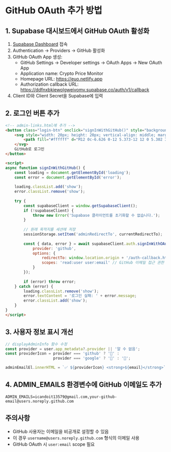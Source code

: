 # GitHub OAuth 추가 방법

## 1. Supabase 대시보드에서 GitHub OAuth 활성화

1. [Supabase Dashboard](https://app.supabase.com) 접속
2. Authentication → Providers → GitHub 활성화
3. GitHub OAuth App 생성:
   - GitHub Settings → Developer settings → OAuth Apps → New OAuth App
   - Application name: Crypto Price Monitor
   - Homepage URL: https://euo.netlify.app
   - Authorization callback URL: https://ddfnxbkiewolgweivomv.supabase.co/auth/v1/callback
4. Client ID와 Client Secret을 Supabase에 입력

## 2. 로그인 버튼 추가

```html
<!-- admin-links.html에 추가 -->
<button class="login-btn" onclick="signInWithGitHub()" style="background: #24292e; margin-top: 10px;">
    <svg style="width: 20px; height: 20px; vertical-align: middle; margin-right: 10px;" viewBox="0 0 24 24">
        <path fill="#ffffff" d="M12 0c-6.626 0-12 5.373-12 12 0 5.302 3.438 9.8 8.207 11.387.599.111.793-.261.793-.577v-2.234c-3.338.726-4.033-1.416-4.033-1.416-.546-1.387-1.333-1.756-1.333-1.756-1.089-.745.083-.729.083-.729 1.205.084 1.839 1.237 1.839 1.237 1.07 1.834 2.807 1.304 3.492.997.107-.775.418-1.305.762-1.604-2.665-.305-5.467-1.334-5.467-5.931 0-1.311.469-2.381 1.236-3.221-.124-.303-.535-1.524.117-3.176 0 0 1.008-.322 3.301 1.23.957-.266 1.983-.399 3.003-.404 1.02.005 2.047.138 3.006.404 2.291-1.552 3.297-1.23 3.297-1.23.653 1.653.242 2.874.118 3.176.77.84 1.235 1.911 1.235 3.221 0 4.609-2.807 5.624-5.479 5.921.43.372.823 1.102.823 2.222v3.293c0 .319.192.694.801.576 4.765-1.589 8.199-6.086 8.199-11.386 0-6.627-5.373-12-12-12z"/>
    </svg>
    GitHub로 로그인
</button>

<script>
async function signInWithGitHub() {
    const loading = document.getElementById('loading');
    const error = document.getElementById('error');
    
    loading.classList.add('show');
    error.classList.remove('show');
    
    try {
        const supabaseClient = window.getSupabaseClient();
        if (!supabaseClient) {
            throw new Error('Supabase 클라이언트를 초기화할 수 없습니다.');
        }
        
        // 원래 목적지를 세션에 저장
        sessionStorage.setItem('adminRedirectTo', currentRedirectTo);
        
        const { data, error } = await supabaseClient.auth.signInWithOAuth({
            provider: 'github',
            options: {
                redirectTo: window.location.origin + '/auth-callback.html',
                scopes: 'read:user user:email' // GitHub 이메일 접근 권한
            }
        });
        
        if (error) throw error;
    } catch (error) {
        loading.classList.remove('show');
        error.textContent = '로그인 실패: ' + error.message;
        error.classList.add('show');
    }
}
</script>
```

## 3. 사용자 정보 표시 개선

```javascript
// displayAdminInfo 함수 수정
const provider = user.app_metadata?.provider || '알 수 없음';
const providerIcon = provider === 'github' ? '🐙' : 
                     provider === 'google' ? '🔵' : '👤';

adminEmailEl.innerHTML = `✅ ${providerIcon} <strong>${email}</strong>`;
```

## 4. ADMIN_EMAILS 환경변수에 GitHub 이메일도 추가

```
ADMIN_EMAILS=icandoit13579@gmail.com,your-github-email@users.noreply.github.com
```

## 주의사항

- GitHub 사용자는 이메일을 비공개로 설정할 수 있음
- 이 경우 `username@users.noreply.github.com` 형식의 이메일 사용
- GitHub OAuth 시 `user:email` scope 필요